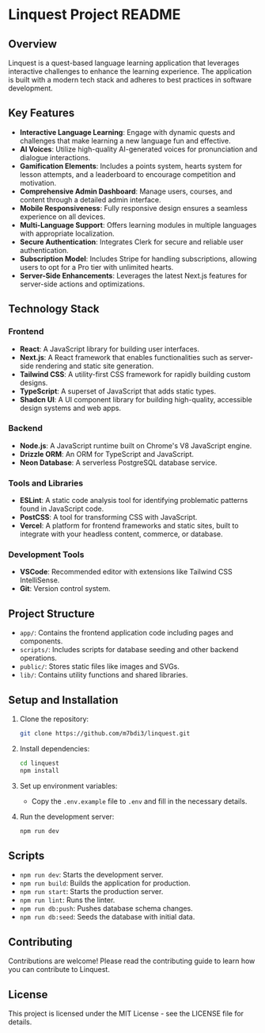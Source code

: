 # Linquest Project README

## Overview

Linquest is a quest-based language learning application that leverages interactive challenges to enhance the learning experience. The application is built with a modern tech stack and adheres to best practices in software development.

## Key Features

- **Interactive Language Learning**: Engage with dynamic quests and challenges that make learning a new language fun and effective.
- **AI Voices**: Utilize high-quality AI-generated voices for pronunciation and dialogue interactions.
- **Gamification Elements**: Includes a points system, hearts system for lesson attempts, and a leaderboard to encourage competition and motivation.
- **Comprehensive Admin Dashboard**: Manage users, courses, and content through a detailed admin interface.
- **Mobile Responsiveness**: Fully responsive design ensures a seamless experience on all devices.
- **Multi-Language Support**: Offers learning modules in multiple languages with appropriate localization.
- **Secure Authentication**: Integrates Clerk for secure and reliable user authentication.
- **Subscription Model**: Includes Stripe for handling subscriptions, allowing users to opt for a Pro tier with unlimited hearts.
- **Server-Side Enhancements**: Leverages the latest Next.js features for server-side actions and optimizations.

## Technology Stack

### Frontend

- **React**: A JavaScript library for building user interfaces.
- **Next.js**: A React framework that enables functionalities such as server-side rendering and static site generation.
- **Tailwind CSS**: A utility-first CSS framework for rapidly building custom designs.
- **TypeScript**: A superset of JavaScript that adds static types.
- **Shadcn UI**: A UI component library for building high-quality, accessible design systems and web apps.

### Backend

- **Node.js**: A JavaScript runtime built on Chrome's V8 JavaScript engine.
- **Drizzle ORM**: An ORM for TypeScript and JavaScript.
- **Neon Database**: A serverless PostgreSQL database service.

### Tools and Libraries

- **ESLint**: A static code analysis tool for identifying problematic patterns found in JavaScript code.
- **PostCSS**: A tool for transforming CSS with JavaScript.
- **Vercel**: A platform for frontend frameworks and static sites, built to integrate with your headless content, commerce, or database.

### Development Tools

- **VSCode**: Recommended editor with extensions like Tailwind CSS IntelliSense.
- **Git**: Version control system.

## Project Structure

- `app/`: Contains the frontend application code including pages and components.
- `scripts/`: Includes scripts for database seeding and other backend operations.
- `public/`: Stores static files like images and SVGs.
- `lib/`: Contains utility functions and shared libraries.

## Setup and Installation

1. Clone the repository:

   ```bash
   git clone https://github.com/m7bdi3/linquest.git
   ```

2. Install dependencies:

   ```bash
   cd linquest
   npm install
   ```

3. Set up environment variables:
   - Copy the `.env.example` file to `.env` and fill in the necessary details.

4. Run the development server:

   ```bash
   npm run dev
   ```

## Scripts

- `npm run dev`: Starts the development server.
- `npm run build`: Builds the application for production.
- `npm run start`: Starts the production server.
- `npm run lint`: Runs the linter.
- `npm run db:push`: Pushes database schema changes.
- `npm run db:seed`: Seeds the database with initial data.

## Contributing

Contributions are welcome! Please read the contributing guide to learn how you can contribute to Linquest.

## License

This project is licensed under the MIT License - see the LICENSE file for details.
